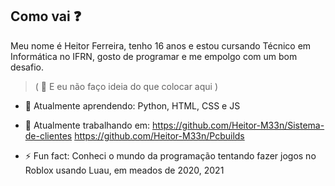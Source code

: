 ## Como vai ❓
Meu nome é Heitor Ferreira, tenho 16 anos e estou cursando Técnico em Informática no IFRN,
gosto de programar e me empolgo com um bom desafio.
> ( 💭 E eu não faço ideia do que colocar aqui  )

- 🌱 Atualmente aprendendo: Python, HTML, CSS e JS

- 🔭 Atualmente trabalhando em:
https://github.com/Heitor-M33n/Sistema-de-clientes
https://github.com/Heitor-M33n/Pcbuilds

- ⚡ Fun fact: Conheci o mundo da programação tentando fazer jogos no Roblox usando Luau, em meados de 2020, 2021
<!--
- 👯 I’m looking to collaborate on ...
- 🤔 I’m looking for help with ...
- 💬 Ask me about ...
- 📫 How to reach me: ...
-->
